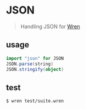 # JSON

> Handling JSON for [Wren](http://wren.io/)

## usage

```scala
import "json" for JSON
JSON.parse(string)
JSON.stringify(object)
```

## test

```shell
$ wren test/suite.wren
```
